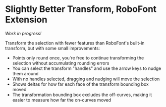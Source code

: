 # Slightly Better Transform, RoboFont Extension

*Work in progress!*

Transform the selection with fewer features than RoboFont's built-in transform, but with some small improvements:
        
- Points only round once, you're free to continue transforming the selection without accumulating rounding errors
- You can select the transform "handles" and use the arrow keys to nudge them around
- With no handles selected, dragging and nudging will move the selection
- Shows deltas for how far each face of the transform bounding box moved
- The transformation bounding box excludes the off-curves, making it easier to measure how far the on-curves moved
